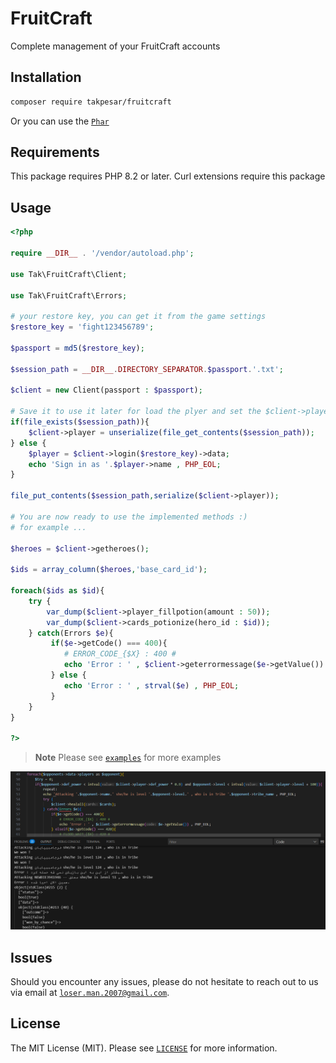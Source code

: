 # FruitCraft
Complete management of your FruitCraft accounts

## Installation
```bash
composer require takpesar/fruitcraft
```
Or you can use the [`Phar`](./fruitcraft.phar)

## Requirements

This package requires PHP 8.2 or later. Curl extensions require this package

## Usage

```php
<?php

require __DIR__ . '/vendor/autoload.php';

use Tak\FruitCraft\Client;

use Tak\FruitCraft\Errors;

# your restore key, you can get it from the game settings
$restore_key = 'fight123456789';

$passport = md5($restore_key);

$session_path = __DIR__.DIRECTORY_SEPARATOR.$passport.'.txt';

$client = new Client(passport : $passport);

# Save it to use it later for load the plyer and set the $client->player
if(file_exists($session_path)){
    $client->player = unserialize(file_get_contents($session_path));
} else {
    $player = $client->login($restore_key)->data;
    echo 'Sign in as '.$player->name , PHP_EOL;
}

file_put_contents($session_path,serialize($client->player));

# You are now ready to use the implemented methods :)
# for example ...

$heroes = $client->getheroes();

$ids = array_column($heroes,'base_card_id');

foreach($ids as $id){
    try {
        var_dump($client->player_fillpotion(amount : 50));
        var_dump($client->cards_potionize(hero_id : $id));
    } catch(Errors $e){
         if($e->getCode() === 400){
            # ERROR_CODE_{$X} : 400 #
            echo 'Error : ' , $client->geterrormessage($e->getValue()) , PHP_EOL;
         } else {
            echo 'Error : ' , strval($e) , PHP_EOL;
         }
    }
}

?>
```

> **Note**
> Please see [`examples`](./example) for more examples

![Test 01](./example/Test-01.png)

## Issues

Should you encounter any issues, please do not hesitate to reach out to us via email at [`loser.man.2007@gmail.com`](mailto:loser.man.2007@gmail.com).

## License

The MIT License (MIT). Please see [`LICENSE`](./LICENSE) for more information.
